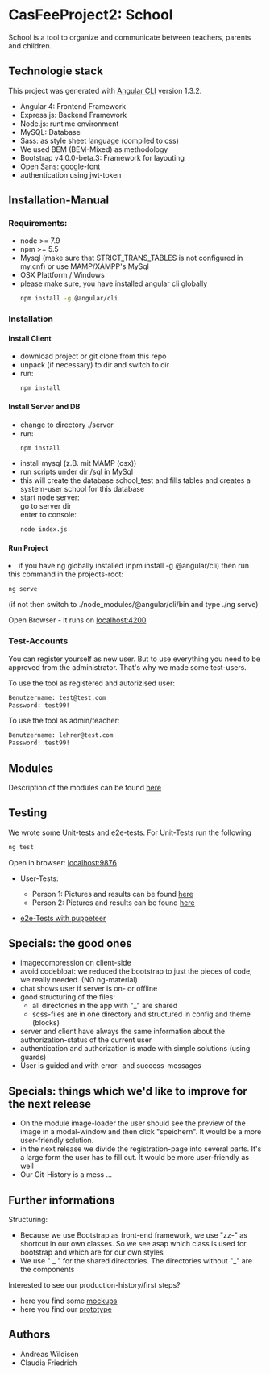 # CasFeeProject2: School
School is a tool to organize and communicate between teachers, parents and children. 

## Technologie stack
This project was generated with [Angular CLI](https://github.com/angular/angular-cli) version 1.3.2.

- Angular 4: Frontend Framework
- Express.js: Backend Framework
- Node.js: runtime environment
- MySQL: Database
- Sass: as style sheet language (compiled to css)
- We used BEM (BEM-Mixed) as methodology
- Bootstrap v4.0.0-beta.3: Framework for layouting
- Open Sans: google-font
- authentication using jwt-token

## Installation-Manual
<h3>Requirements:</h3>
<ul>
<li> node >= 7.9</li>
<li> npm >= 5.5</li>
<li>Mysql (make sure that STRICT_TRANS_TABLES is not configured in my.cnf) or use MAMP/XAMPP's MySql </li>
<li>OSX Plattform / Windows</li>
<li>please make sure, you have installed angular cli globally

```bash
npm install -g @angular/cli
```
  </li>
</ul>
<h3>Installation</h3>
<h4>Install Client</h4>
<ul>
  <li>download project or git clone from this repo</li>
  <li>unpack (if necessary) to dir and switch to dir</li>
  <li>run:</li>
  
  ```bash
  npm install
  ```
  
  </ul>
  <h4>Install Server and DB</h4>
  <ul>
  <li>change to directory ./server </li>
  <li>run: </li>
  
  ```bash
  npm install
  ```
  <li>install mysql (z.B. mit MAMP (osx))
  </li><li>run scripts under dir /sql in MySql 
  </li><li>this will create the database school_test and fills tables and creates a system-user school for this database
  </li>
  <li>start node server: 
  <br>go to server dir <br>
  enter to console:
  
```bash
node index.js
```

  </ul>
  <h4>Run Project</h4>
  <li>if you have ng globally installed (npm install -g @angular/cli) then run this command in the projects-root:
  
  ```bash
  ng serve
  ```
          
   (if not then switch to ./node_modules/@angular/cli/bin and type ./ng serve)</li>
</ul>

Open Browser - it runs on [localhost:4200](http://localhost:4200/) 

  
<h3>Test-Accounts</h3>
You can register yourself as new user. But to use everything you need to be approved from the administrator. That's why we made some test-users.

To use the tool as registered and autorizised user:

```bash
Benutzername: test@test.com
Password: test99!
```

To use the tool as admin/teacher:
```bash
Benutzername: lehrer@test.com
Password: test99!
```


## Modules
Description of the modules can be found [here](/_01admin-stuff/00_modul-definition.md)

## Testing
We wrote some Unit-tests and e2e-tests. For Unit-Tests run the following
```bash
ng test
```
Open in browser: [localhost:9876](http://localhost:9876/) 


- User-Tests: 
  - Person 1: Pictures and results can be found [here](/_01admin-stuff/04UserTests/User-Test_Jonas.md)
  - Person 2: Pictures and results can be found [here](/_01admin-stuff/04UserTests/User-Test_Lehrerin.md)
  
- [e2e-Tests with puppeteer](/e2e_test_puppeteer)

## Specials: the good ones
 - imagecompression on client-side
 - avoid codebloat: we reduced the bootstrap to just the pieces of code, we really needed. (NO ng-material)
 - chat shows user if server is on- or offline
 - good structuring of the files: 
    - all directories in the app with "_" are shared
    - scss-files are in one directory and structured in config and theme (blocks)
 - server and client have always the same information about the authorization-status of the current user 
 - authentication and authorization is made with simple solutions (using guards)
 - User is guided and with error- and success-messages
 
## Specials: things which we'd like to improve for the next release
 - On the module image-loader the user should see the preview of the image in a modal-window and then click "speichern". It would be a more user-friendly solution.
 - in the next release we divide the registration-page into several parts. It's a large form the user has to fill out. It would be more user-friendly as well
 - Our Git-History is a mess ...

## Further informations   

Structuring: 
  - Because we use Bootstrap as front-end framework, we use "zz-" as shortcut in our own classes. So we see asap which class is used for bootstrap and which are for our own styles
  - We use " _ " for the shared directories. The directories without "_" are the components

Interested to see our production-history/first steps?
- here you find some [mockups](/_01admin-stuff/01mockups_layout) 
- here you find our [prototype](/_02prototype) 

## Authors
- Andreas Wildisen
- Claudia Friedrich

